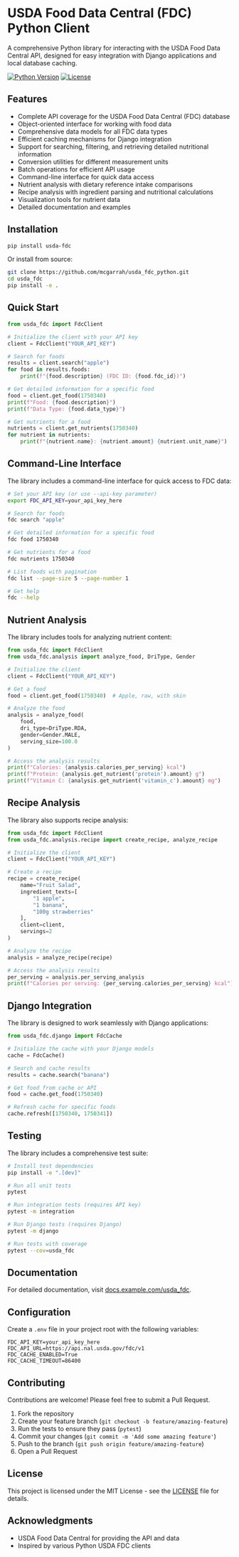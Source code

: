 # USDA Food Data Central (FDC) Python Client

A comprehensive Python library for interacting with the USDA Food Data Central API, designed for easy integration with Django applications and local database caching.

[![Python Version](https://img.shields.io/badge/python-3.8%2B-blue.svg)](https://www.python.org/downloads/)
[![License](https://img.shields.io/badge/license-MIT-green.svg)](LICENSE)

## Features

- Complete API coverage for the USDA Food Data Central (FDC) database
- Object-oriented interface for working with food data
- Comprehensive data models for all FDC data types
- Efficient caching mechanisms for Django integration
- Support for searching, filtering, and retrieving detailed nutritional information
- Conversion utilities for different measurement units
- Batch operations for efficient API usage
- Command-line interface for quick data access
- Nutrient analysis with dietary reference intake comparisons
- Recipe analysis with ingredient parsing and nutritional calculations
- Visualization tools for nutrient data
- Detailed documentation and examples

## Installation

```bash
pip install usda-fdc
```

Or install from source:

```bash
git clone https://github.com/mcgarrah/usda_fdc_python.git
cd usda_fdc
pip install -e .
```

## Quick Start

```python
from usda_fdc import FdcClient

# Initialize the client with your API key
client = FdcClient("YOUR_API_KEY")

# Search for foods
results = client.search("apple")
for food in results.foods:
    print(f"{food.description} (FDC ID: {food.fdc_id})")

# Get detailed information for a specific food
food = client.get_food(1750340)
print(f"Food: {food.description}")
print(f"Data Type: {food.data_type}")

# Get nutrients for a food
nutrients = client.get_nutrients(1750340)
for nutrient in nutrients:
    print(f"{nutrient.name}: {nutrient.amount} {nutrient.unit_name}")
```

## Command-Line Interface

The library includes a command-line interface for quick access to FDC data:

```bash
# Set your API key (or use --api-key parameter)
export FDC_API_KEY=your_api_key_here

# Search for foods
fdc search "apple"

# Get detailed information for a specific food
fdc food 1750340

# Get nutrients for a food
fdc nutrients 1750340

# List foods with pagination
fdc list --page-size 5 --page-number 1

# Get help
fdc --help
```

## Nutrient Analysis

The library includes tools for analyzing nutrient content:

```python
from usda_fdc import FdcClient
from usda_fdc.analysis import analyze_food, DriType, Gender

# Initialize the client
client = FdcClient("YOUR_API_KEY")

# Get a food
food = client.get_food(1750340)  # Apple, raw, with skin

# Analyze the food
analysis = analyze_food(
    food,
    dri_type=DriType.RDA,
    gender=Gender.MALE,
    serving_size=100.0
)

# Access the analysis results
print(f"Calories: {analysis.calories_per_serving} kcal")
print(f"Protein: {analysis.get_nutrient('protein').amount} g")
print(f"Vitamin C: {analysis.get_nutrient('vitamin_c').amount} mg")
```

## Recipe Analysis

The library also supports recipe analysis:

```python
from usda_fdc import FdcClient
from usda_fdc.analysis.recipe import create_recipe, analyze_recipe

# Initialize the client
client = FdcClient("YOUR_API_KEY")

# Create a recipe
recipe = create_recipe(
    name="Fruit Salad",
    ingredient_texts=[
        "1 apple",
        "1 banana",
        "100g strawberries"
    ],
    client=client,
    servings=2
)

# Analyze the recipe
analysis = analyze_recipe(recipe)

# Access the analysis results
per_serving = analysis.per_serving_analysis
print(f"Calories per serving: {per_serving.calories_per_serving} kcal")
```

## Django Integration

The library is designed to work seamlessly with Django applications:

```python
from usda_fdc.django import FdcCache

# Initialize the cache with your Django models
cache = FdcCache()

# Search and cache results
results = cache.search("banana")

# Get food from cache or API
food = cache.get_food(1750340)

# Refresh cache for specific foods
cache.refresh([1750340, 1750341])
```

## Testing

The library includes a comprehensive test suite:

```bash
# Install test dependencies
pip install -e ".[dev]"

# Run all unit tests
pytest

# Run integration tests (requires API key)
pytest -m integration

# Run Django tests (requires Django)
pytest -m django

# Run tests with coverage
pytest --cov=usda_fdc
```

## Documentation

For detailed documentation, visit [docs.example.com/usda_fdc](https://docs.example.com/usda_fdc).

## Configuration

Create a `.env` file in your project root with the following variables:

```
FDC_API_KEY=your_api_key_here
FDC_API_URL=https://api.nal.usda.gov/fdc/v1
FDC_CACHE_ENABLED=True
FDC_CACHE_TIMEOUT=86400
```

## Contributing

Contributions are welcome! Please feel free to submit a Pull Request.

1. Fork the repository
2. Create your feature branch (`git checkout -b feature/amazing-feature`)
3. Run the tests to ensure they pass (`pytest`)
4. Commit your changes (`git commit -m 'Add some amazing feature'`)
5. Push to the branch (`git push origin feature/amazing-feature`)
6. Open a Pull Request

## License

This project is licensed under the MIT License - see the [LICENSE](LICENSE) file for details.

## Acknowledgments

- USDA Food Data Central for providing the API and data
- Inspired by various Python USDA FDC clients
